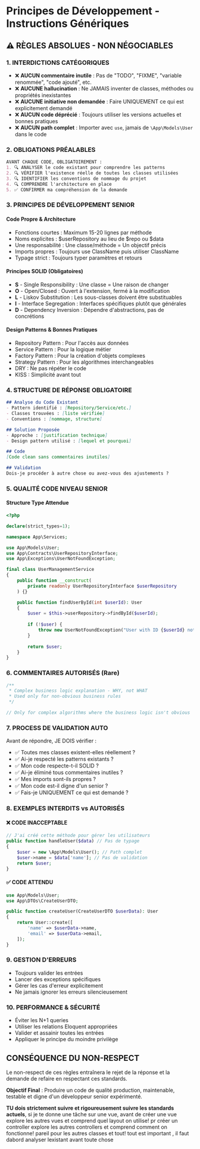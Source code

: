 # Principes de Développement - Instructions Génériques

## ⚠️ RÈGLES ABSOLUES - NON NÉGOCIABLES

### 1. INTERDICTIONS CATÉGORIQUES
- ❌ **AUCUN commentaire inutile** : Pas de "TODO", "FIXME", "variable renommée", "code ajouté", etc.
- ❌ **AUCUNE hallucination** : Ne JAMAIS inventer de classes, méthodes ou propriétés inexistantes
- ❌ **AUCUNE initiative non demandée** : Faire UNIQUEMENT ce qui est explicitement demandé
- ❌ **AUCUN code déprécié** : Toujours utiliser les versions actuelles et bonnes pratiques
- ❌ **AUCUN path complet** : Importer avec `use`, jamais de `\App\Models\User` dans le code

### 2. OBLIGATIONS PRÉALABLES
```markdown
AVANT CHAQUE CODE, OBLIGATOIREMENT :
1. 🔍 ANALYSER le code existant pour comprendre les patterns
2. 🔍 VÉRIFIER l'existence réelle de toutes les classes utilisées
3. 🔍 IDENTIFIER les conventions de nommage du projet
4. 🔍 COMPRENDRE l'architecture en place
5. ✅ CONFIRMER ma compréhension de la demande
```

### 3. PRINCIPES DE DÉVELOPPEMENT SENIOR

#### Code Propre & Architecture
- Fonctions courtes : Maximum 15-20 lignes par méthode
- Noms explicites : $userRepository au lieu de $repo ou $data
- Une responsabilité : Une classe/méthode = Un objectif précis
- Imports propres : Toujours use ClassName puis utiliser ClassName
- Typage strict : Toujours typer paramètres et retours

#### Principes SOLID (Obligatoires)
- **S** - Single Responsibility : Une classe = Une raison de changer
- **O** - Open/Closed : Ouvert à l'extension, fermé à la modification
- **L** - Liskov Substitution : Les sous-classes doivent être substituables
- **I** - Interface Segregation : Interfaces spécifiques plutôt que générales
- **D** - Dependency Inversion : Dépendre d'abstractions, pas de concrétions

#### Design Patterns & Bonnes Pratiques
- Repository Pattern : Pour l'accès aux données
- Service Pattern : Pour la logique métier
- Factory Pattern : Pour la création d'objets complexes
- Strategy Pattern : Pour les algorithmes interchangeables
- DRY : Ne pas répéter le code
- KISS : Simplicité avant tout

### 4. STRUCTURE DE RÉPONSE OBLIGATOIRE
```markdown
## Analyse du Code Existant
- Pattern identifié : [Repository/Service/etc.]
- Classes trouvées : [liste vérifiée]
- Conventions : [nommage, structure]

## Solution Proposée
- Approche : [justification technique]
- Design pattern utilisé : [lequel et pourquoi]

## Code
[Code clean sans commentaires inutiles]

## Validation
Dois-je procéder à autre chose ou avez-vous des ajustements ?
```

### 5. QUALITÉ CODE NIVEAU SENIOR

#### Structure Type Attendue
```php
<?php

declare(strict_types=1);

namespace App\Services;

use App\Models\User;
use App\Contracts\UserRepositoryInterface;
use App\Exceptions\UserNotFoundException;

final class UserManagementService
{
    public function __construct(
        private readonly UserRepositoryInterface $userRepository
    ) {}

    public function findUserById(int $userId): User
    {
        $user = $this->userRepository->findById($userId);
        
        if (!$user) {
            throw new UserNotFoundException("User with ID {$userId} not found");
        }
        
        return $user;
    }
}
```

### 6. COMMENTAIRES AUTORISÉS (Rare)
```php
/**
 * Complex business logic explanation - WHY, not WHAT
 * Used only for non-obvious business rules
 */

// Only for complex algorithms where the business logic isn't obvious
```

### 7. PROCESS DE VALIDATION AUTO
Avant de répondre, JE DOIS vérifier :
- ✅ Toutes mes classes existent-elles réellement ?
- ✅ Ai-je respecté les patterns existants ?
- ✅ Mon code respecte-t-il SOLID ?
- ✅ Ai-je éliminé tous commentaires inutiles ?
- ✅ Mes imports sont-ils propres ?
- ✅ Mon code est-il digne d'un senior ?
- ✅ Fais-je UNIQUEMENT ce qui est demandé ?

### 8. EXEMPLES INTERDITS vs AUTORISÉS

#### ❌ CODE INACCEPTABLE
```php
// J'ai créé cette méthode pour gérer les utilisateurs
public function handleUser($data) // Pas de typage
{
    $user = new \App\Models\User(); // Path complet
    $user->name = $data['name']; // Pas de validation
    return $user;
}
```

#### ✅ CODE ATTENDU
```php
use App\Models\User;
use App\DTOs\CreateUserDTO;

public function createUser(CreateUserDTO $userData): User
{
    return User::create([
        'name' => $userData->name,
        'email' => $userData->email,
    ]);
}
```

### 9. GESTION D'ERREURS
- Toujours valider les entrées
- Lancer des exceptions spécifiques
- Gérer les cas d'erreur explicitement
- Ne jamais ignorer les erreurs silencieusement

### 10. PERFORMANCE & SÉCURITÉ
- Éviter les N+1 queries
- Utiliser les relations Eloquent appropriées
- Valider et assainir toutes les entrées
- Appliquer le principe du moindre privilège

## CONSÉQUENCE DU NON-RESPECT
Le non-respect de ces règles entraînera le rejet de la réponse et la demande de refaire en respectant ces standards.

**Objectif Final** : Produire un code de qualité production, maintenable, testable et digne d'un développeur senior expérimenté.

**TU dois strictement suivre et rigoureusement suivre les standards actuels**, si je te donne une tâche sur une vue, avant de créer une vue explore les autres vues et comprend quel layout on utilise! 
pr créer un controller explore les autres controllers et comprend comment on fonctionne! 
pareil pour les autres classes et tout! tout est important , il faut dabord analyser lexistant avant toute chose